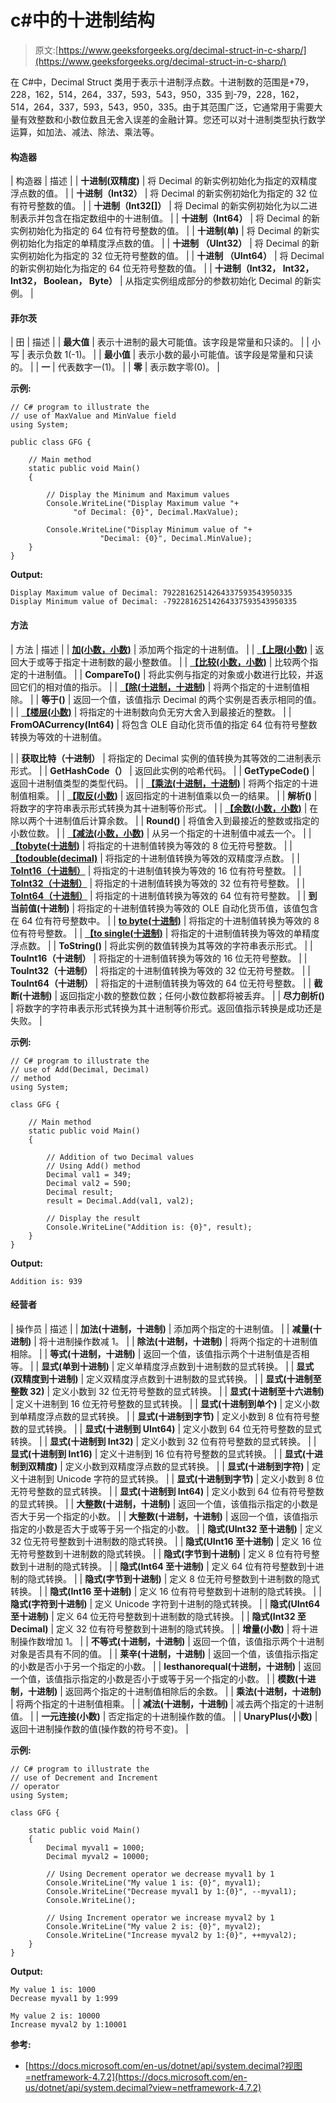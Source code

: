 # c#中的十进制结构

> 原文:[https://www.geeksforgeeks.org/decimal-struct-in-c-sharp/](https://www.geeksforgeeks.org/decimal-struct-in-c-sharp/)

在 C#中，Decimal Struct 类用于表示十进制浮点数。十进制数的范围是+79，228，162，514，264，337，593，543，950，335 到-79，228，162，514，264，337，593，543，950，335。由于其范围广泛，它通常用于需要大量有效整数和小数位数且无舍入误差的金融计算。您还可以对十进制类型执行数学运算，如加法、减法、除法、乘法等。

#### 构造器

| 构造器 | 描述 |
| **十进制(双精度)** | 将 Decimal 的新实例初始化为指定的双精度浮点数的值。 |
| **十进制（Int32）** | 将 Decimal 的新实例初始化为指定的 32 位有符号整数的值。 |
| **十进制（Int32[]）** | 将 Decimal 的新实例初始化为以二进制表示并包含在指定数组中的十进制值。 |
| **十进制（Int64）** | 将 Decimal 的新实例初始化为指定的 64 位有符号整数的值。 |
| **十进制(单)** | 将 Decimal 的新实例初始化为指定的单精度浮点数的值。 |
| **十进制 （UInt32）** | 将 Decimal 的新实例初始化为指定的 32 位无符号整数的值。 |
| **十进制 （UInt64）** | 将 Decimal 的新实例初始化为指定的 64 位无符号整数的值。 |
| **十进制（Int32， Int32， Int32， Boolean， Byte）** | 从指定实例组成部分的参数初始化 Decimal 的新实例。 |

#### 菲尔茨

| 田 | 描述 |
| **最大值** | 表示十进制的最大可能值。该字段是常量和只读的。 |
| 小写 | 表示负数 1(-1)。 |
| **最小值** | 表示小数的最小可能值。该字段是常量和只读的。 |
| **一** | 代表数字一(1)。 |
| **零** | 表示数字零(0)。 |

**示例:**

```
// C# program to illustrate the
// use of MaxValue and MinValue field
using System;

public class GFG {

    // Main method
    static public void Main()
    {

        // Display the Minimum and Maximum values
        Console.WriteLine("Display Maximum value "+ 
              "of Decimal: {0}", Decimal.MaxValue);

        Console.WriteLine("Display Minimum value of "+
                    "Decimal: {0}", Decimal.MinValue);
    }
}
```

**Output:**

```
Display Maximum value of Decimal: 79228162514264337593543950335
Display Minimum value of Decimal: -79228162514264337593543950335

```

#### 方法

| 方法 | 描述 |
| **[加(小数，小数)](https://www.geeksforgeeks.org/decimal-add-method-in-c-sharp/)** | 添加两个指定的十进制值。 |
| **[【上限(小数)](https://www.geeksforgeeks.org/decimal-ceiling-method-in-c-sharp/)** | 返回大于或等于指定十进制数的最小整数值。 |
| **[【比较(小数，小数)](https://www.geeksforgeeks.org/decimal-compare-method-in-c-sharp/)** | 比较两个指定的十进制值。 |
| **CompareTo()** | 将此实例与指定的对象或小数进行比较，并返回它们的相对值的指示。 |
| **[【除(十进制，十进制)](https://www.geeksforgeeks.org/decimal-divide-method-in-c-sharp/)** | 将两个指定的十进制值相除。 |
| **等于()** | 返回一个值，该值指示 Decimal 的两个实例是否表示相同的值。 |
| **[【楼层(小数)](https://www.geeksforgeeks.org/decimal-floor-method-in-c-sharp/)** | 将指定的十进制数向负无穷大舍入到最接近的整数。 |
| **FromOACurrency(Int64)** | 将包含 OLE 自动化货币值的指定 64 位有符号整数转换为等效的十进制值。

 |
| **获取比特（十进制）** | 将指定的 Decimal 实例的值转换为其等效的二进制表示形式。 |
| **GetHashCode（）** | 返回此实例的哈希代码。 |
| **GetTypeCode()** | 返回十进制值类型的类型代码。 |
| **[【乘法(十进制，十进制)](https://www.geeksforgeeks.org/decimal-multiply-method-in-c-sharp/)** | 将两个指定的十进制值相乘。 |
| **[【取反(小数)](https://www.geeksforgeeks.org/decimal-negate-method-in-c-sharp/)** | 返回指定的十进制值乘以负一的结果。 |
| **解析()** | 将数字的字符串表示形式转换为其十进制等价形式。 |
| **[【余数(小数，小数)](https://www.geeksforgeeks.org/decimal-remainder-method-in-c-sharp/)** | 在除以两个十进制值后计算余数。 |
| **Round()** | 将值舍入到最接近的整数或指定的小数位数。 |
| **[【减法(小数，小数)](https://www.geeksforgeeks.org/decimal-subtract-method-in-c-sharp/)** | 从另一个指定的十进制值中减去一个。 |
| **[【tobyte(十进制)](https://www.geeksforgeeks.org/decimal-tobyte-method-in-c-sharp/)** | 将指定的十进制值转换为等效的 8 位无符号整数。 |
| **[【todouble(decimal)](https://www.geeksforgeeks.org/decimal-todouble-method-in-c-sharp/)** | 将指定的十进制值转换为等效的双精度浮点数。 |
| **[ToInt16（十进制）](https://www.geeksforgeeks.org/decimal-toint16-method-in-c-sharp/)** | 将指定的十进制值转换为等效的 16 位有符号整数。 |
| **[ToInt32（十进制）](https://www.geeksforgeeks.org/decimal-toint32-method-in-c-sharp/)** | 将指定的十进制值转换为等效的 32 位有符号整数。 |
| **[ToInt64（十进制）](https://www.geeksforgeeks.org/decimal-toint64-method-in-c-sharp/)** | 将指定的十进制值转换为等效的 64 位有符号整数。 |
| **到当前值(十进制)** | 将指定的十进制值转换为等效的 OLE 自动化货币值，该值包含在 64 位有符号整数中。 |
| **[to byte(十进制)](https://www.geeksforgeeks.org/decimal-tosbyte-method-in-c-sharp/)** | 将指定的十进制值转换为等效的 8 位有符号整数。 |
| **[【to single(十进制)](https://www.geeksforgeeks.org/decimal-tosingle-method-in-c-sharp/)** | 将指定的十进制值转换为等效的单精度浮点数。 |
| **ToString()** | 将此实例的数值转换为其等效的字符串表示形式。 |
| **TouInt16（十进制）** | 将指定的十进制值转换为等效的 16 位无符号整数。 |
| **TouInt32（十进制）** | 将指定的十进制值转换为等效的 32 位无符号整数。 |
| **TouInt64（十进制）** | 将指定的十进制值转换为等效的 64 位无符号整数。 |
| **截断(十进制)** | 返回指定小数的整数位数；任何小数位数都将被丢弃。 |
| **尽力剖析()** | 将数字的字符串表示形式转换为其十进制等价形式。返回值指示转换是成功还是失败。 |

**示例:**

```
// C# program to illustrate the
// use of Add(Decimal, Decimal)
// method
using System;

class GFG {

    // Main method
    static public void Main()
    {

        // Addition of two Decimal values
        // Using Add() method
        Decimal val1 = 349;
        Decimal val2 = 590;
        Decimal result;
        result = Decimal.Add(val1, val2);

        // Display the result
        Console.WriteLine("Addition is: {0}", result);
    }
}
```

**Output:**

```
Addition is: 939

```

#### 经营者

| 操作员 | 描述 |
| **加法(十进制，十进制)** | 添加两个指定的十进制值。 |
| **减量(十进制)** | 将十进制操作数减 1。 |
| **除法(十进制，十进制)** | 将两个指定的十进制值相除。 |
| **等式(十进制，十进制)** | 返回一个值，该值指示两个十进制值是否相等。 |
| **显式(单到十进制)** | 定义单精度浮点数到十进制数的显式转换。 |
| **显式(双精度到十进制)** | 定义双精度浮点数到十进制数的显式转换。 |
| **显式(十进制至整数 32)** | 定义小数到 32 位无符号整数的显式转换。 |
| **显式(十进制至十六进制)** | 定义十进制到 16 位无符号整数的显式转换。 |
| **显式(十进制到单个)** | 定义小数到单精度浮点数的显式转换。 |
| **显式(十进制到字节)** | 定义小数到 8 位有符号整数的显式转换。 |
| **显式(十进制到 UInt64)** | 定义小数到 64 位无符号整数的显式转换。 |
| **显式(十进制到 Int32)** | 定义小数到 32 位有符号整数的显式转换。 |
| **显式(十进制到 Int16)** | 定义十进制到 16 位有符号整数的显式转换。 |
| **显式(十进制到双精度)** | 定义小数到双精度浮点数的显式转换。 |
| **显式(十进制到字符)** | 定义十进制到 Unicode 字符的显式转换。 |
| **显式(十进制到字节)** | 定义小数到 8 位无符号整数的显式转换。 |
| **显式(十进制到 Int64)** | 定义小数到 64 位有符号整数的显式转换。 |
| **大整数(十进制，十进制)** | 返回一个值，该值指示指定的小数是否大于另一个指定的小数。 |
| **大整数(十进制，十进制)** | 返回一个值，该值指示指定的小数是否大于或等于另一个指定的小数。 |
| **隐式(UInt32 至十进制)** | 定义 32 位无符号整数到十进制数的隐式转换。 |
| **隐式(UInt16 至十进制)** | 定义 16 位无符号整数到十进制数的隐式转换。 |
| **隐式(字节到十进制)** | 定义 8 位有符号整数到十进制的隐式转换。 |
| **隐式(Int64 至十进制)** | 定义 64 位有符号整数到十进制的隐式转换。 |
| **隐式(字节到十进制)** | 定义 8 位无符号整数到十进制数的隐式转换。 |
| **隐式(Int16 至十进制)** | 定义 16 位有符号整数到十进制的隐式转换。 |
| **隐式(字符到十进制)** | 定义 Unicode 字符到十进制的隐式转换。 |
| **隐式(UInt64 至十进制)** | 定义 64 位无符号整数到十进制数的隐式转换。 |
| **隐式(Int32 至 Decimal)** | 定义 32 位有符号整数到十进制的隐式转换。 |
| **增量(小数)** | 将十进制操作数增加 1。 |
| **不等式(十进制，十进制)** | 返回一个值，该值指示两个十进制对象是否具有不同的值。 |
| **莱辛(十进制，十进制)** | 返回一个值，该值指示指定的小数是否小于另一个指定的小数。 |
| **lesthanorequal(十进制，十进制)** | 返回一个值，该值指示指定的小数是否小于或等于另一个指定的小数。 |
| **模数(十进制，十进制)** | 返回两个指定的十进制值相除后的余数。 |
| **乘法(十进制，十进制)** | 将两个指定的十进制值相乘。 |
| **减法(十进制，十进制)** | 减去两个指定的十进制值。 |
| **一元连接(小数)** | 否定指定的十进制操作数的值。 |
| **UnaryPlus(小数)** | 返回十进制操作数的值(操作数的符号不变)。 |

**示例:**

```
// C# program to illustrate the
// use of Decrement and Increment
// operator
using System;

class GFG {

    static public void Main()
    {
        Decimal myval1 = 1000;
        Decimal myval2 = 10000;

        // Using Decrement operator we decrease myval1 by 1
        Console.WriteLine("My value 1 is: {0}", myval1);
        Console.WriteLine("Decrease myval1 by 1:{0}", --myval1);
        Console.WriteLine();

        // Using Increment operator we increase myval2 by 1
        Console.WriteLine("My value 2 is: {0}", myval2);
        Console.WriteLine("Increase myval2 by 1:{0}", ++myval2);
    }
}
```

**Output:**

```
My value 1 is: 1000
Decrease myval1 by 1:999

My value 2 is: 10000
Increase myval2 by 1:10001

```

**参考:**

*   [https://docs.microsoft.com/en-us/dotnet/api/system.decimal?视图=netframework-4.7.2](https://docs.microsoft.com/en-us/dotnet/api/system.decimal?view=netframework-4.7.2)